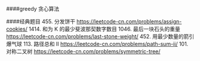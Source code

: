 ####greedy 贪心算法



####经典题目
455. 分发饼干 https://leetcode-cn.com/problems/assign-cookies/
1414. 和为 K 的最少斐波那契数字数目
1046. 最后一块石头的重量 https://leetcode-cn.com/problems/last-stone-weight/
452. 用最少数量的箭引爆气球
113. 路径总和 II https://leetcode-cn.com/problems/path-sum-ii/
101. 对称二叉树 https://leetcode-cn.com/problems/symmetric-tree/